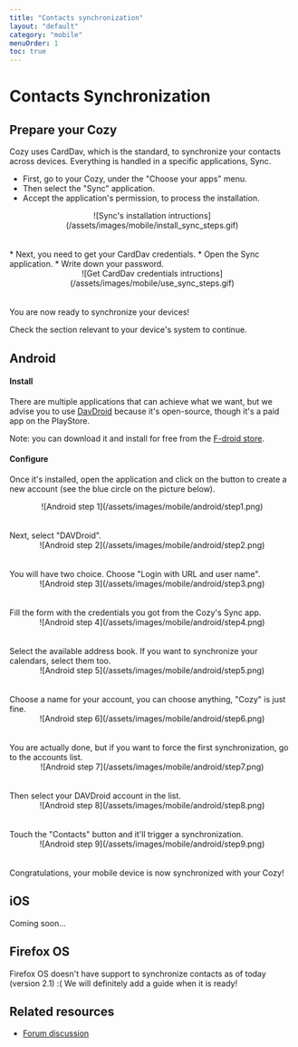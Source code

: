 ```yaml
---
title: "Contacts synchronization"
layout: "default"
category: "mobile"
menuOrder: 1
toc: true
---
```

# Contacts Synchronization

## Prepare your Cozy
Cozy uses CardDav, which is the standard, to synchronize your contacts across devices. Everything is handled in a specific applications, Sync.

* First, go to your Cozy, under the "Choose your apps" menu.
* Then select the "Sync" application.
* Accept the application's permission, to process the installation.

<center>![Sync's installation intructions](/assets/images/mobile/install_sync_steps.gif)</center>

<br />
<br />
* Next, you need to get your CardDav credentials.
* Open the Sync application.
* Write down your password.

<center>![Get CardDav credentials intructions](/assets/images/mobile/use_sync_steps.gif)</center>

<br />
<br />
You are now ready to synchronize your devices!

Check the section relevant to your device's system to continue.

## Android

#### Install
There are multiple applications that can achieve what we want, but we advise you to use [DavDroid](http://davdroid.bitfire.at/) because it's open-source, though it's a paid app on the PlayStore.

Note: you can download it and install for free from the [F-droid store](https://f-droid.org/repository/browse/?fdid=at.bitfire.davdroid).

#### Configure
Once it's installed, open the application and click on the button to create a new account (see the blue circle on the picture below).
<center>![Android step 1](/assets/images/mobile/android/step1.png)</center>

<br />
<br />
Next, select "DAVDroid".
<center>![Android step 2](/assets/images/mobile/android/step2.png)</center>

<br />
<br />
You will have two choice. Choose "Login with URL and user name".
<center>![Android step 3](/assets/images/mobile/android/step3.png)</center>

<br />
<br />
Fill the form with the credentials you got from the Cozy's Sync app.
<center>![Android step 4](/assets/images/mobile/android/step4.png)</center>

<br />
<br />
Select the available address book. If you want to synchronize your calendars, select them too.
<center>![Android step 5](/assets/images/mobile/android/step5.png)</center>

<br />
<br />
Choose a name for your account, you can choose anything, "Cozy" is just fine.
<center>![Android step 6](/assets/images/mobile/android/step6.png)</center>

<br />
<br />
You are actually done, but if you want to force the first synchronization, go to the accounts list.
<center>![Android step 7](/assets/images/mobile/android/step7.png)</center>

<br />
<br />
Then select your DAVDroid account in the list.
<center>![Android step 8](/assets/images/mobile/android/step8.png)</center>

<br />
<br />
Touch the "Contacts" button and it'll trigger a synchronization.
<center>![Android step 9](/assets/images/mobile/android/step9.png)</center>

<br />
<br />
Congratulations, your mobile device is now synchronized with your Cozy!

## iOS
Coming soon...

## Firefox OS

Firefox OS doesn't have support to synchronize contacts as of today (version 2.1) :(
We will definitely add a guide when it is ready!

## Related resources
* [Forum discussion](https://forum.cozy.io/)

